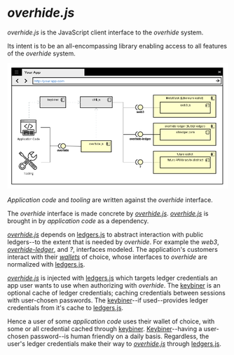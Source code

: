 # *overhide.js*

*overhide.js* is the JavaScript client interface to the *overhide* system.  

Its intent is to be an all-encompassing library enabling access to all features of the *overhide* system.

![overhide.js detail](images/overhidejs.png)

*Application code* and *tooling* are written against the *overhide* interface.

The *overhide* interface is made concrete by [*overhide.js*](https://github.com/overhide/overhide.js).  [*overhide.js*](https://github.com/overhide/overhide.js) is brought in by *application code* as a dependency.

[*overhide.js*](https://github.com/overhide/overhide.js) depends on [ledgers.js](https://www.npmjs.com/package/ledgers.js) to abstract interaction with public ledgers--to the extent that is needed by *overhide*.  For example the *web3*, [*overhide-ledger*](https://ohledger.com), and *?*, interfaces modeled.  The application's customers interact with their [*wallets*](docs/glossary.md#wallet) of choice, whose interfaces to *overhide* are normalized with [ledgers.js](https://www.npmjs.com/package/ledgers.js).

[*overhide.js*](https://github.com/overhide/overhide.js) is injected with [ledgers.js](https://www.npmjs.com/package/ledgers.js) which targets ledger credentials an app user wants to use when authorizing with *overhide*.  The [keybiner](glossary.md#keybiner--keyrings) is an optional cache of ledger credentials; caching credentials between sessions with user-chosen passwords.  The [keybiner](glossary.md#keybiner--keyrings)--if used--provides ledger credentials from it's cache to [ledgers.js](https://www.npmjs.com/package/ledgers.js).

Hence a user of some *application code* uses their wallet of choice, with some or all credential cached through [keybiner](glossary.md#keybiner--keyrings).  [Keybiner](glossary.md#keybiner--keyrings)--having a user-chosen password--is human friendly on a daily basis.  Regardless, the user's ledger credentials make their way to [*overhide.js*](https://github.com/overhide/overhide.js) through [ledgers.js](https://www.npmjs.com/package/ledgers.js).
